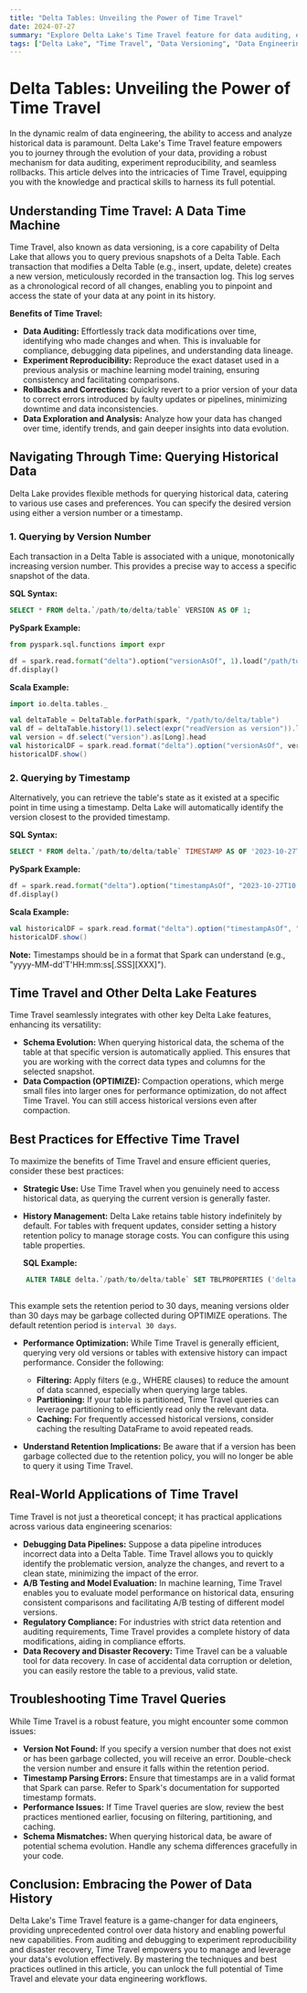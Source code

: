 ```yaml
---
title: "Delta Tables: Unveiling the Power of Time Travel"
date: 2024-07-27
summary: "Explore Delta Lake's Time Travel feature for data auditing, experiment reproducibility, and seamless rollbacks, with practical examples and best practices."
tags: ["Delta Lake", "Time Travel", "Data Versioning", "Data Engineering", "Auditing", "Data Recovery"]
---
```

# Delta Tables: Unveiling the Power of Time Travel

In the dynamic realm of data engineering, the ability to access and analyze historical data is paramount. Delta Lake's Time Travel feature empowers you to journey through the evolution of your data, providing a robust mechanism for data auditing, experiment reproducibility, and seamless rollbacks. This article delves into the intricacies of Time Travel, equipping you with the knowledge and practical skills to harness its full potential.

## Understanding Time Travel: A Data Time Machine

Time Travel, also known as data versioning, is a core capability of Delta Lake that allows you to query previous snapshots of a Delta Table. Each transaction that modifies a Delta Table (e.g., insert, update, delete) creates a new version, meticulously recorded in the transaction log. This log serves as a chronological record of all changes, enabling you to pinpoint and access the state of your data at any point in its history.

**Benefits of Time Travel:**

*   **Data Auditing:** Effortlessly track data modifications over time, identifying who made changes and when. This is invaluable for compliance, debugging data pipelines, and understanding data lineage.
*   **Experiment Reproducibility:** Reproduce the exact dataset used in a previous analysis or machine learning model training, ensuring consistency and facilitating comparisons.
*   **Rollbacks and Corrections:** Quickly revert to a prior version of your data to correct errors introduced by faulty updates or pipelines, minimizing downtime and data inconsistencies.
*   **Data Exploration and Analysis:** Analyze how your data has changed over time, identify trends, and gain deeper insights into data evolution.

## Navigating Through Time: Querying Historical Data

Delta Lake provides flexible methods for querying historical data, catering to various use cases and preferences. You can specify the desired version using either a version number or a timestamp.

### 1. Querying by Version Number

Each transaction in a Delta Table is associated with a unique, monotonically increasing version number. This provides a precise way to access a specific snapshot of the data.

**SQL Syntax:**
```sql
SELECT * FROM delta.`/path/to/delta/table` VERSION AS OF 1;
```
**PySpark Example:**
```python
from pyspark.sql.functions import expr

df = spark.read.format("delta").option("versionAsOf", 1).load("/path/to/delta/table")
df.display()
```
**Scala Example:**
```scala
import io.delta.tables._

val deltaTable = DeltaTable.forPath(spark, "/path/to/delta/table")
val df = deltaTable.history(1).select(expr("readVersion as version")).limit(1)
val version = df.select("version").as[Long].head
val historicalDF = spark.read.format("delta").option("versionAsOf", version).load("/path/to/delta/table")
historicalDF.show()
```
### 2. Querying by Timestamp

Alternatively, you can retrieve the table's state as it existed at a specific point in time using a timestamp. Delta Lake will automatically identify the version closest to the provided timestamp.

**SQL Syntax:**
```sql
SELECT * FROM delta.`/path/to/delta/table` TIMESTAMP AS OF '2023-10-27T10:00:00.000Z';
```
**PySpark Example:**
```python
df = spark.read.format("delta").option("timestampAsOf", "2023-10-27T10:00:00.000Z").load("/path/to/delta/table")
df.display()
```
**Scala Example:**
```scala
val historicalDF = spark.read.format("delta").option("timestampAsOf", "2023-10-27T10:00:00.000Z").load("/path/to/delta/table")
historicalDF.show()
```
**Note:** Timestamps should be in a format that Spark can understand (e.g., "yyyy-MM-dd'T'HH:mm:ss[.SSS][XXX]").

## Time Travel and Other Delta Lake Features

Time Travel seamlessly integrates with other key Delta Lake features, enhancing its versatility:

*   **Schema Evolution:** When querying historical data, the schema of the table at that specific version is automatically applied. This ensures that you are working with the correct data types and columns for the selected snapshot.
*   **Data Compaction (OPTIMIZE):** Compaction operations, which merge small files into larger ones for performance optimization, do not affect Time Travel. You can still access historical versions even after compaction.

## Best Practices for Effective Time Travel

To maximize the benefits of Time Travel and ensure efficient queries, consider these best practices:

*   **Strategic Use:** Use Time Travel when you genuinely need to access historical data, as querying the current version is generally faster.
*   **History Management:** Delta Lake retains table history indefinitely by default. For tables with frequent updates, consider setting a history retention policy to manage storage costs. You can configure this using table properties.

    **SQL Example:**
```sql
    ALTER TABLE delta.`/path/to/delta/table` SET TBLPROPERTIES ('delta.logRetentionDuration' = 'interval 30 days');
    
```
This example sets the retention period to 30 days, meaning versions older than 30 days may be garbage collected during OPTIMIZE operations. The default retention period is `interval 30 days`.

*   **Performance Optimization:** While Time Travel is generally efficient, querying very old versions or tables with extensive history can impact performance. Consider the following:
    *   **Filtering:** Apply filters (e.g., WHERE clauses) to reduce the amount of data scanned, especially when querying large tables.
    *   **Partitioning:** If your table is partitioned, Time Travel queries can leverage partitioning to efficiently read only the relevant data.
    *   **Caching:** For frequently accessed historical versions, consider caching the resulting DataFrame to avoid repeated reads.

*   **Understand Retention Implications:** Be aware that if a version has been garbage collected due to the retention policy, you will no longer be able to query it using Time Travel.

## Real-World Applications of Time Travel

Time Travel is not just a theoretical concept; it has practical applications across various data engineering scenarios:

*   **Debugging Data Pipelines:** Suppose a data pipeline introduces incorrect data into a Delta Table. Time Travel allows you to quickly identify the problematic version, analyze the changes, and revert to a clean state, minimizing the impact of the error.
*   **A/B Testing and Model Evaluation:** In machine learning, Time Travel enables you to evaluate model performance on historical data, ensuring consistent comparisons and facilitating A/B testing of different model versions.
*   **Regulatory Compliance:** For industries with strict data retention and auditing requirements, Time Travel provides a complete history of data modifications, aiding in compliance efforts.
*   **Data Recovery and Disaster Recovery:** Time Travel can be a valuable tool for data recovery. In case of accidental data corruption or deletion, you can easily restore the table to a previous, valid state.

## Troubleshooting Time Travel Queries

While Time Travel is a robust feature, you might encounter some common issues:

*   **Version Not Found:** If you specify a version number that does not exist or has been garbage collected, you will receive an error. Double-check the version number and ensure it falls within the retention period.
*   **Timestamp Parsing Errors:** Ensure that timestamps are in a valid format that Spark can parse. Refer to Spark's documentation for supported timestamp formats.
*   **Performance Issues:** If Time Travel queries are slow, review the best practices mentioned earlier, focusing on filtering, partitioning, and caching.
*   **Schema Mismatches:** When querying historical data, be aware of potential schema evolution. Handle any schema differences gracefully in your code.

## Conclusion: Embracing the Power of Data History

Delta Lake's Time Travel feature is a game-changer for data engineers, providing unprecedented control over data history and enabling powerful new capabilities. From auditing and debugging to experiment reproducibility and disaster recovery, Time Travel empowers you to manage and leverage your data's evolution effectively. By mastering the techniques and best practices outlined in this article, you can unlock the full potential of Time Travel and elevate your data engineering workflows.